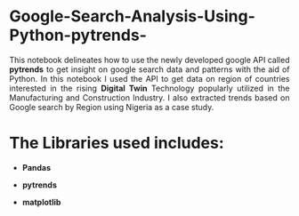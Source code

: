 # Google-Search-Analysis-Using-Python-pytrends-
<p style = 'text-align:justify;'>This notebook delineates how to use the newly developed google API called <b>pytrends</b> to get insight on google search data and patterns with the aid of Python. In this notebook I used the API to get data on region of countries interested in the rising <b>Digital Twin</b> Technology popularly utilized in the Manufacturing and Construction Industry. I also extracted trends based on Google search by Region using Nigeria as a case study.</p>

# The Libraries used includes:

- **Pandas**

- **pytrends**

- **matplotlib**
